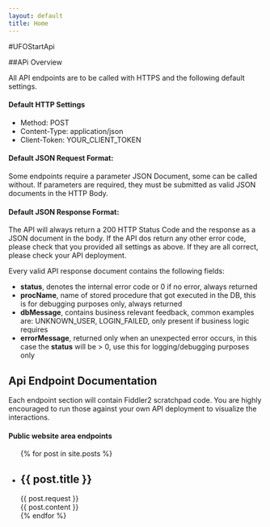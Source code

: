 ```yaml
---
layout: default
title: Home
---
```


#UFOStartApi

##APi Overview

All API endpoints are to be called with HTTPS and the following default settings.

#### Default HTTP Settings
* Method: POST
* Content-Type: application/json
* Client-Token: YOUR_CLIENT_TOKEN

#### Default JSON Request Format:

Some endpoints require a parameter JSON Document, some can be called without. If parameters are required, they must be submitted as valid JSON documents in the HTTP Body.

#### Default JSON Response Format:

The API will always return a 200 HTTP Status Code and the response as a JSON document in the body.
If the API dos return any other error code, please check that you provided all settings as above. If they are all correct, please check your API deployment.


Every valid API response document contains the following fields:

* __status__, denotes the internal error code or 0 if no error, always returned
* __procName__, name of stored procedure that got executed in the DB, this is for debugging purposes only, always returned
* __dbMessage__, contains business relevant feedback, common examples are: UNKNOWN_USER, LOGIN_FAILED, only present if business logic requires
* __errorMessage__, returned only when an unexpected error occurs, in this case the __status__ will be > 0, use this for logging/debugging purposes only


## Api Endpoint Documentation

Each endpoint section will contain Fiddler2 scratchpad code. You are highly encouraged to run those against your own API deployment to visualize the interactions.

#### Public website area endpoints

<ul id="endpoints">
  {% for post in site.posts %}
    <li>
        <h2>{{ post.title }}</h2>
        <div class="content">{{ post.request }}</div>
        <div class="content">{{ post.content }}</div>
    </li>
  {% endfor %}
</ul>